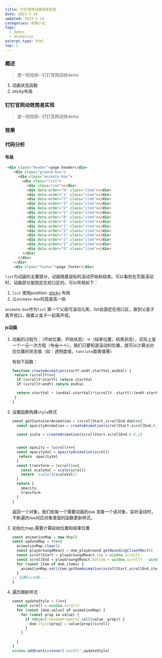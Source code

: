 ```yaml
---
title: 钉钉官网动效简易实现
date: 2023-5-14
updated: 2023-5-14
categories: 前端小记
tags:
  - demos
  - animation
excerpt_type: html
top: 1
---
```

### 概述

>渡一短视频--钉钉官网动效demo
1. 动画状态函数
2. sticky布局

<!-- more -->

### 钉钉官网动效简易实现

>渡一短视频--钉钉官网动效demo
### 效果

<i-frame src="/contents/钉钉滚动动画/index.html"></i-frame>

### 代码分析

#### 布局

``` html
 <div class="header">page header</div>
    <div class="ground-box">
      <div class="animate-box">
        <div class="list">
          <div class="con"></div>
          <div data-order="0" class="item"></div>
          <div data-order="1" class="item"></div>
          <div data-order="2" class="item"></div>
          <div data-order="3" class="item"></div>
          <div data-order="2" class="item"></div>
          <div data-order="1" class="item"></div>
          <div data-order="0" class="item"></div>
          <div data-order="0" class="item"></div>
          <div data-order="1" class="item"></div>
          <div data-order="2" class="item"></div>
          <div data-order="3" class="item"></div>
          <div data-order="2" class="item"></div>
          <div data-order="1" class="item"></div>
          <div data-order="0" class="item"></div>
        </div>
      </div>
    </div>
    <div class="footer">page footer</div>
```

```list```为动画的主要部分，动画随着鼠标的滚动开始和结束。可以看到在页面滚动时，动画部分是固定在视口区的。可以布局如下：

1. ```list``` 使用position: [sticky](https://developer.mozilla.org/zh-CN/docs/Web/CSS/position) 布局
2. 让```animate-box```的高度高一些

```animate-box```作为```list``` 第一个父级可滚动元素，list会固定在视口区，直到父盒子离开视口，随着父盒子一起离开视。

#### js动画

1. 动画的过程为：（开始位置，开始状态）->（结束位置，结束状态），实际上是一个一元一次方程（~~专业！！~~）。我们只要知道滚动的位置，就可以计算出对应位置的状态值（如：透明度值，```tanslate```距离值等）

   有如下函数：

   ```javascript
   function createAnimation(startY,endY,startVal,endVal) {
    return (scrollY)=>{
     if (scrollY<startY) return startVal
     if (scrollY>endY) return endVal
   
     return startVal + (endVal-startVal)*(scrollY -startY)/(endY-startY)
    }
   }
   ```

2. 设置函数构建```style```样式

   ```javascript
   const getContainerAnimation = (scrollStart,scrollEnd,dom)=>{
     const opacityAnimation = createAnimation(scrollStart,scrollEnd,0,1)
     
     const scale = createAnimation(scrollStart,scrollEnd,0.8,1)
   
   
     const opacity = (scroll)=>{
     const opacityVal = opacityAnimation(scroll)
      return  opacityVal
     }
     const transform = (scroll)=>{
       const scaleVal = scale(scroll)
       return `scale(${scaleVal})`
     }
     return {
       opacity,
       transform
     }
   }
   ```

   返回一个对象，我们给每一个需要动画的```dom``` 准备一个该对象，监听滚动时，不断遍历```dom```对应对象里面的函数更新样式。

3. 初始化map,需要计算起始位置和结束位置

   ```javascript
   const animationMap = new Map()
   const updateMap = ()=>{
     animationMap.clear()
     const playGroungdReact = dom_playGround.getBoundingClientRect()
     const scrollStart = playGroungdReact.top + window.scrollY
     const scrollEnd = playGroungdReact.bottom + window.scrollY - window.innerHeight
     for (const item of dom_items) {
       animationMap.set(item,getDomAnimation(scrollStart,scrollEnd,item))
     }
   // 设置box动画...
   }
   ```

4. 遍历跟新样式

   ```javascript
   const updateStyle = ()=>{
     const scroll = window.scrollY
     for (const [dom,value] of animationMap) {
       for (const prop in value) {
         if (Object.hasOwnProperty.call(value, prop)) {
           dom.style[prop] = value[prop](scroll)
         }
       }
       
     }
   }
   window.addEventListener('scroll',updateStyle)
   ```

   



